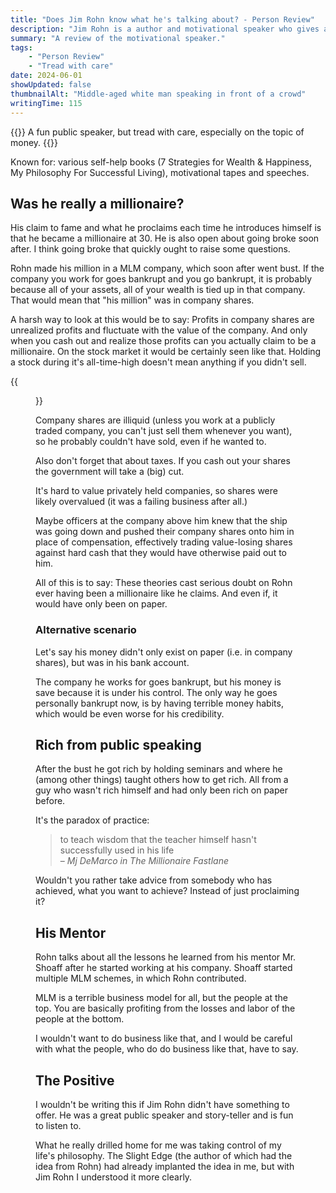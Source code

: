 ```yaml
---
title: "Does Jim Rohn know what he's talking about? - Person Review"
description: "Jim Rohn is a author and motivational speaker who gives a lot of advice. But how did HE make HIS money? An Investigation."
summary: "A review of the motivational speaker."
tags:
    - "Person Review"
    - "Tread with care"
date: 2024-06-01
showUpdated: false
thumbnailAlt: "Middle-aged white man speaking in front of a crowd"
writingTime: 115
---
```


{{<lead>}}
A fun public speaker, but tread with care, especially on the topic of money.
{{</lead>}}

Known for: various self-help books (7 Strategies for Wealth & Happiness,
My Philosophy For Successful Living), motivational tapes and speeches.

## Was he really a millionaire?

His claim to fame and what he proclaims each time he introduces himself is
that he became a millionaire at 30.
He is also open about going broke soon after.
I think going broke that quickly ought to raise some questions.

Rohn made his million in a MLM company, which soon after went bust.
If the company you work for goes bankrupt and you go bankrupt, it is
probably because all of your assets, all of your wealth is tied up in that company.
That would mean that "his million" was in company shares.

A harsh way to look at this would be to say: Profits in company shares are
unrealized profits and fluctuate with the value of the company.
And only when you cash out and realize those profits can you actually claim
to be a millionaire.
On the stock market it would be certainly seen like that.
Holding a stock during it's all-time-high doesn't mean anything if you
didn't sell.

{{<figure src="./unrealized-profits.png" class="w-9/12" alt="GME Chart with text about buying low and selling low, but claiming millionaire status in between" caption="An extreme example of claiming millionaire status based on unrealized profits">}}

Company shares are illiquid (unless you work at a publicly traded company,
you can't just sell them whenever you want), so he probably couldn't have
sold, even if he wanted to.

Also don't forget that about taxes.
If you cash out your shares the government will take a (big) cut.

It's hard to value privately held companies, so shares were
likely overvalued (it was a failing business after all.)

Maybe officers at the company above him knew that the ship was going down
and pushed their company shares onto him in place of compensation,
effectively trading value-losing shares against hard cash that they would
have otherwise paid out to him.

All of this is to say: These theories cast serious doubt on Rohn ever having
been a millionaire like he claims. And even if, it would have only been on paper.

### Alternative scenario

Let's say his money didn't only exist on paper (i.e. in company shares), but
was in his bank account.

The company he works for goes bankrupt, but his money is save because it is
under his control.
The only way he goes personally bankrupt now, is by having terrible money
habits, which would be even worse for his credibility.

## Rich from public speaking

After the bust he got rich by holding seminars and where he (among other
things) taught others how to get rich.
All from a guy who wasn't rich himself and had only been rich on paper
before.

It's the paradox of practice:

> to teach wisdom that the teacher himself hasn't successfully used in his life<br>
> – <cite>Mj DeMarco in The Millionaire Fastlane</cite>

Wouldn't you rather take advice from somebody who has achieved, what you
want to achieve? Instead of just proclaiming it?

## His Mentor

Rohn talks about all the lessons he learned from his mentor Mr. Shoaff after
he started working at his company.
Shoaff started multiple MLM schemes, in which Rohn contributed.

MLM is a terrible business model for all, but the people at the top.
You are basically profiting from the losses and labor of the people at the
bottom.

I wouldn't want to do business like that, and I would be careful with what
the people, who do do business like that, have to say.

## The Positive

I wouldn't be writing this if Jim Rohn didn't have something to offer.
He was a great public speaker and story-teller and is fun to listen to.

What he really drilled home for me was taking control of my life's
philosophy.
The Slight Edge (the author of which had the idea from Rohn) had already
implanted the idea in me, but with Jim Rohn I understood it more clearly.
